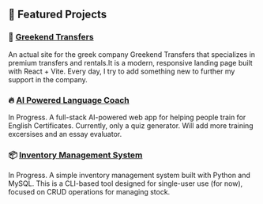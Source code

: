 ## 🚀 Featured Projects


### 🚗 [Greekend Transfers](https://www.greekendtransfers.com/)
An actual site for the greek company Greekend Transfers that specializes in premium transfers 
and rentals.It is a modern, responsive landing page built with React + Vite. Every day, I try 
to add something new to further my support in the company.

### 🔥 [AI Powered Language Coach](https://github.com/nobaigiobaitsi/ai-language-coach.git)
In Progress. A full-stack AI-powered web app for helping people train for English Certificates.
Currently, only a quiz generator. Will add more training excersises and an essay evaluator.

### 📦 [Inventory Management System](https://github.com/nobaigiobaitsi/inventory-system.git)
In Progress. A simple inventory management system built with Python and MySQL. This is a CLI-based 
tool designed for single-user use (for now), focused on CRUD operations for managing stock.
